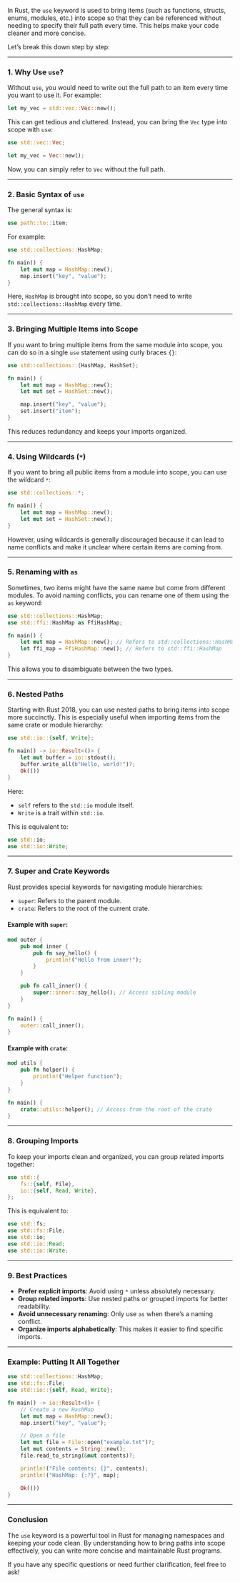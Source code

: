 In Rust, the `use` keyword is used to bring items (such as functions, structs, enums, modules, etc.) into scope so that they can be referenced without needing to specify their full path every time. This helps make your code cleaner and more concise.

Let’s break this down step by step:

---

### **1. Why Use `use`?**
Without `use`, you would need to write out the full path to an item every time you want to use it. For example:

```rust
let my_vec = std::vec::Vec::new();
```

This can get tedious and cluttered. Instead, you can bring the `Vec` type into scope with `use`:

```rust
use std::vec::Vec;

let my_vec = Vec::new();
```

Now, you can simply refer to `Vec` without the full path.

---

### **2. Basic Syntax of `use`**
The general syntax is:

```rust
use path::to::item;
```

For example:

```rust
use std::collections::HashMap;

fn main() {
    let mut map = HashMap::new();
    map.insert("key", "value");
}
```

Here, `HashMap` is brought into scope, so you don’t need to write `std::collections::HashMap` every time.

---

### **3. Bringing Multiple Items into Scope**
If you want to bring multiple items from the same module into scope, you can do so in a single `use` statement using curly braces `{}`:

```rust
use std::collections::{HashMap, HashSet};

fn main() {
    let mut map = HashMap::new();
    let mut set = HashSet::new();

    map.insert("key", "value");
    set.insert("item");
}
```

This reduces redundancy and keeps your imports organized.

---

### **4. Using Wildcards (`*`)**
If you want to bring all public items from a module into scope, you can use the wildcard `*`:

```rust
use std::collections::*;

fn main() {
    let mut map = HashMap::new();
    let mut set = HashSet::new();
}
```

However, using wildcards is generally discouraged because it can lead to name conflicts and make it unclear where certain items are coming from.

---

### **5. Renaming with `as`**
Sometimes, two items might have the same name but come from different modules. To avoid naming conflicts, you can rename one of them using the `as` keyword:

```rust
use std::collections::HashMap;
use std::ffi::HashMap as FfiHashMap;

fn main() {
    let mut map = HashMap::new(); // Refers to std::collections::HashMap
    let ffi_map = FfiHashMap::new(); // Refers to std::ffi::HashMap
}
```

This allows you to disambiguate between the two types.

---

### **6. Nested Paths**
Starting with Rust 2018, you can use nested paths to bring items into scope more succinctly. This is especially useful when importing items from the same crate or module hierarchy:

```rust
use std::io::{self, Write};

fn main() -> io::Result<()> {
    let mut buffer = io::stdout();
    buffer.write_all(b"Hello, world!")?;
    Ok(())
}
```

Here:
- `self` refers to the `std::io` module itself.
- `Write` is a trait within `std::io`.

This is equivalent to:

```rust
use std::io;
use std::io::Write;
```

---

### **7. Super and Crate Keywords**
Rust provides special keywords for navigating module hierarchies:
- `super`: Refers to the parent module.
- `crate`: Refers to the root of the current crate.

#### Example with `super`:
```rust
mod outer {
    pub mod inner {
        pub fn say_hello() {
            println!("Hello from inner!");
        }
    }

    pub fn call_inner() {
        super::inner::say_hello(); // Access sibling module
    }
}

fn main() {
    outer::call_inner();
}
```

#### Example with `crate`:
```rust
mod utils {
    pub fn helper() {
        println!("Helper function");
    }
}

fn main() {
    crate::utils::helper(); // Access from the root of the crate
}
```

---

### **8. Grouping Imports**
To keep your imports clean and organized, you can group related imports together:

```rust
use std::{
    fs::{self, File},
    io::{self, Read, Write},
};
```

This is equivalent to:

```rust
use std::fs;
use std::fs::File;
use std::io;
use std::io::Read;
use std::io::Write;
```

---

### **9. Best Practices**
- **Prefer explicit imports**: Avoid using `*` unless absolutely necessary.
- **Group related imports**: Use nested paths or grouped imports for better readability.
- **Avoid unnecessary renaming**: Only use `as` when there’s a naming conflict.
- **Organize imports alphabetically**: This makes it easier to find specific imports.

---

### **Example: Putting It All Together**

```rust
use std::collections::HashMap;
use std::fs::File;
use std::io::{self, Read, Write};

fn main() -> io::Result<()> {
    // Create a new HashMap
    let mut map = HashMap::new();
    map.insert("key", "value");

    // Open a file
    let mut file = File::open("example.txt")?;
    let mut contents = String::new();
    file.read_to_string(&mut contents)?;

    println!("File contents: {}", contents);
    println!("HashMap: {:?}", map);

    Ok(())
}
```

---

### **Conclusion**
The `use` keyword is a powerful tool in Rust for managing namespaces and keeping your code clean. By understanding how to bring paths into scope effectively, you can write more concise and maintainable Rust programs.

If you have any specific questions or need further clarification, feel free to ask!
